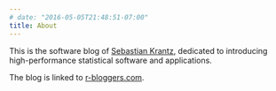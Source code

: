 ```yaml
---
# date: "2016-05-05T21:48:51-07:00"
title: About
---
```


This is the software blog of [Sebastian Krantz](https://github.com/SebKrantz), dedicated to introducing high-performance statistical software and applications.  

The blog is linked to [r-bloggers.com](https://www.r-bloggers.com/).
